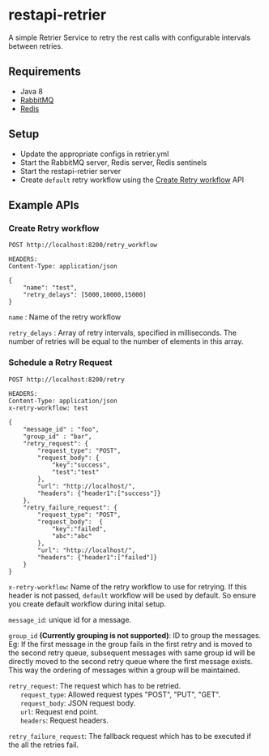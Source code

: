# restapi-retrier
A simple Retrier Service to retry the rest calls with configurable intervals between retries.

## Requirements
* Java 8
* [RabbitMQ](https://www.rabbitmq.com/download.html)
* [Redis](http://redis.io/topics/quickstart)


## Setup

* Update the appropriate configs in retrier.yml
* Start the RabbitMQ server, Redis server, Redis sentinels
* Start the restapi-retrier server
* Create `default` retry workflow using the [Create Retry workflow](#create-retry-workflow) API


## Example APIs

### Create Retry workflow

```
POST http://localhost:8200/retry_workflow

HEADERS: 
Content-Type: application/json

{
    "name": "test",
    "retry_delays": [5000,10000,15000]
}
```
`name` : Name of the retry workflow

`retry_delays` : Array of retry intervals, specified in milliseconds. The number of retries will be equal to the number of elements in this array.

### Schedule a Retry Request

```
POST http://localhost:8200/retry

HEADERS: 
Content-Type: application/json
x-retry-workflow: test

{
    "message_id" : "foo",
    "group_id" : "bar",
    "retry_request": {
        "request_type": "POST",
        "request_body": {
            "key":"success",
            "test":"test"
        },
        "url": "http://localhost/",
        "headers": {"header1":["success"]}
    },
    "retry_failure_request": {
        "request_type": "POST",
        "request_body":  {
            "key":"failed",
            "abc":"abc"
        },
        "url": "http://localhost/",
        "headers": {"header1":["failed"]}
    }
}
```

`x-retry-workflow`: Name of the retry workflow to use for retrying. If this header is not passed, `default` workflow will be used by default. So ensure you create default workflow during inital setup.

`message_id`: unique id for a message.

`group_id` **(Currently grouping is not supported)**: ID to group the messages. 
Eg: If the first message in the group fails in the first retry and is moved to the second retry queue, subsequent messages with same group id will be directly moved to the second retry queue where the first message exists. This way the ordering of messages within a group will be maintained. 

`retry_request`: The request which has to be retried.
<br>
&nbsp;&nbsp;&nbsp;&nbsp;&nbsp;&nbsp;`request_type`: Allowed request types "POST", "PUT", "GET".
<br>
&nbsp;&nbsp;&nbsp;&nbsp;&nbsp;&nbsp;`request_body`: JSON request body.
<br>
&nbsp;&nbsp;&nbsp;&nbsp;&nbsp;&nbsp;`url`: Request end point.
<br>
&nbsp;&nbsp;&nbsp;&nbsp;&nbsp;&nbsp;`headers`: Request headers.

`retry_failure_request`: The fallback request which has to be executed if the all the retries fail.

